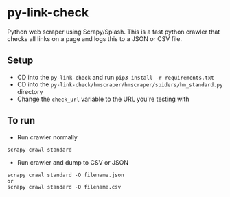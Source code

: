 # py-link-check
Python web scraper using Scrapy/Splash. This is a fast python crawler that checks all links on a page and logs this to a JSON or CSV file.


## Setup
- CD into the `py-link-check` and run `pip3 install -r requirements.txt`
- CD into the `py-link-check/hmscraper/hmscraper/spiders/hm_standard.py` directory
- Change the `check_url` variable to the URL you're testing with

## To run
- Run crawler normally
```
scrapy crawl standard
```

- Run crawler and dump to CSV or JSON
```
scrapy crawl standard -O filename.json
or 
scrapy crawl standard -O filename.csv
```
